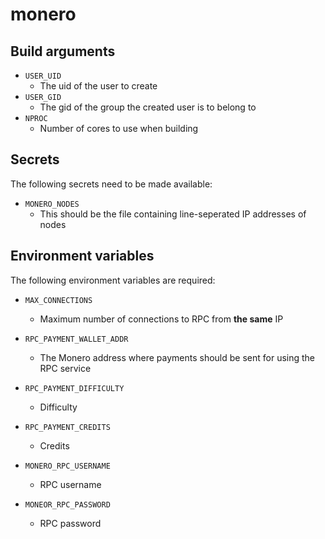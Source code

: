 monero
======

## Build arguments

* `USER_UID`
	* The uid of the user to create
* `USER_GID`
	* The gid of the group the created user
	is to belong to
* `NPROC`
	* Number of cores to use when building

## Secrets

The following secrets need to be made
available:

* `MONERO_NODES`
	* This should be the file containing
	line-seperated IP addresses of nodes

## Environment variables

The following environment variables
are required:

* `MAX_CONNECTIONS`
	* Maximum number of connections to RPC
	from **the same** IP
* `RPC_PAYMENT_WALLET_ADDR`
	* The Monero address where payments
	should be sent for using the RPC
	service
* `RPC_PAYMENT_DIFFICULTY`
	* Difficulty
* `RPC_PAYMENT_CREDITS`
	* Credits


* `MONERO_RPC_USERNAME`
	* RPC username
* `MONEOR_RPC_PASSWORD`
	* RPC password
